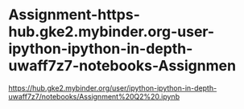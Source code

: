 # Assignment-https-hub.gke2.mybinder.org-user-ipython-ipython-in-depth-uwaff7z7-notebooks-Assignmen
https://hub.gke2.mybinder.org/user/ipython-ipython-in-depth-uwaff7z7/notebooks/Assignment%20Q2%20.ipynb
